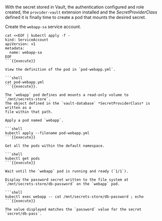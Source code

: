With the secret stored in Vault, the authentication configured and role created,
the `provider-vault` extension installed and the *SecretProviderClass* defined
it is finally time to create a pod that mounts the desired secret.

Create the `webapp-sa` service account.

```shell
cat <<EOF | kubectl apply -f -
kind: ServiceAccount
apiVersion: v1
metadata:
  name: webapp-sa
EOF
```{{execute}}

View the definition of the pod in `pod-webapp.yml`.

```shell
cat pod-webapp.yml
```{{execute}}.

The `webapp` pod defines and mounts a read-only volume to `/mnt/secrets-store`.
The object defined in the `vault-database` *SecretProviderClass* is written as a
file within that path.

Apply a pod named `webapp`.

```shell
kubectl apply --filename pod-webapp.yml
```{{execute}}

Get all the pods within the default namespace.

```shell
kubectl get pods
```{{execute}}

Wait until the `webapp` pod is running and ready (`1/1`).

Display the password secret written to the file system at
`/mnt/secrets-store/db-password` on the `webapp` pod.

```shell
kubectl exec webapp -- cat /mnt/secrets-store/db-password ; echo
```{{execute}}

The value displayed matches the `password` value for the secret
`secret/db-pass`.